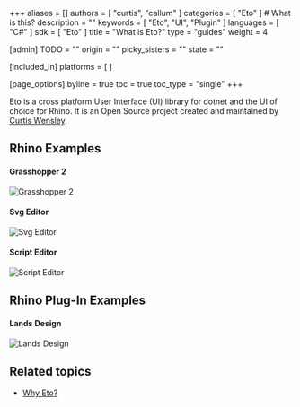 +++
aliases = []
authors = [ "curtis", "callum" ]
categories = [ "Eto" ] # What is this?
description = ""
keywords = [ "Eto", "UI", "Plugin" ]
languages = [ "C#" ]
sdk = [ "Eto" ]
title = "What is Eto?"
type = "guides"
weight = 4

[admin]
TODO = ""
origin = ""
picky_sisters = ""
state = ""

[included_in]
platforms = [ ]

[page_options]
byline = true
toc = true
toc_type = "single"
+++

Eto is a cross platform User Interface (UI) library for dotnet and the UI of choice for Rhino.
It is an Open Source project created and maintained by [Curtis Wensley](https://www.rhino3d.com/mcneel/contact).

<!-- Script Editor -->

## Rhino Examples

#### Grasshopper 2
![Grasshopper 2](/images/eto/examples/grasshopper-2.png)

#### Svg Editor
![Svg Editor](/images/eto/examples/svg-editor.png)

#### Script Editor
![Script Editor](/images/eto/examples/script-editor.png)

## Rhino Plug-In Examples

<!-- TODO : grab screenshots and ask permissions (Lands Design is a good example!) -->
#### Lands Design
![Lands Design](/images/eto/examples/lands-design.png)

## Related topics

- [Why Eto?](../why-eto/)
